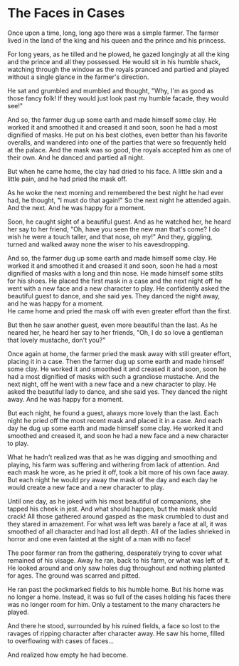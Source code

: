 # The Faces in Cases

Once upon a time, long, long ago there was a simple farmer. The farmer lived in the land of the king and his queen and the prince and his princess.

For long years, as he tilled and he plowed, he gazed longingly at all the king and the prince and all they possessed. He would sit in his humble shack, watching through the window as the royals pranced and partied and played without a single glance in the farmer's direction.

He sat and grumbled and mumbled and thought, "Why, I'm as good as those fancy folk\! If they would just look past my humble facade, they would see\!"

And so, the farmer dug up some earth and made himself some clay. He worked it and smoothed it and creased it and soon, soon he had a most dignified of masks. He put on his best clothes, even better than his favorite overalls, and wandered into one of the parties that were so frequently held at the palace. And the mask was so good, the royals accepted him as one of their own. And he danced and partied all night.

But when he came home, the clay had dried to his face. A little skin and a little pain, and he had pried the mask off.

As he woke the next morning and remembered the best night he had ever had, he thought, "I must do that again\!" So the next night he attended again. And the next. And he was happy for a moment.

Soon, he caught sight of a beautiful guest. And as he watched her, he heard her say to her friend, "Oh, have you seen the new man that's come? I do wish he were a touch taller, and that nose, oh my\!" And they, giggling, turned and walked away none the wiser to his eavesdropping.

And so, the farmer dug up some earth and made himself some clay. He worked it and smoothed it and creased it and soon, soon he had a most dignified of masks with a long and thin nose. He made himself some stilts for his shoes. He placed the first mask in a case and the next night off he went with a new face and a new character to play. He confidently asked the beautiful guest to dance, and she said yes. They danced the night away, and he was happy for a moment.  
He came home and pried the mask off with even greater effort than the first.

But then he saw another guest, even more beautiful than the last. As he neared her, he heard her say to her friends, "Oh, I do so love a gentleman that lovely mustache, don't you?"

Once again at home, the farmer pried the mask away with still greater effort, placing it in a case. Then the farmer dug up some earth and made himself some clay. He worked it and smoothed it and creased it and soon, soon he had a most dignified of masks with such a grandiose mustache. And the next night, off he went with a new face and a new character to play. He asked the beautiful lady to dance, and she said yes. They danced the night away. And he was happy for a moment.

But each night, he found a guest, always more lovely than the last. Each night he pried off the most recent mask and placed it in a case. And each day he dug up some earth and made himself some clay. He worked it and smoothed and creased it, and soon he had a new face and a new character to play.

What he hadn't realized was that as he was digging and smoothing and playing, his farm was suffering and withering from lack of attention. And each mask he wore, as he pried it off, took a bit more of his own face away. But each night he would pry away the mask of the day and each day he would create a new face and a new character to play.

Until one day, as he joked with his most beautiful of companions, she tapped his cheek in jest. And what should happen, but the mask should crack\! All those gathered around gasped as the mask crumbled to dust and they stared in amazement. For what was left was barely a face at all, it was smoothed of all character and had lost all depth. All of the ladies shrieked in horror and one even fainted at the sight of a man with no face\!

The poor farmer ran from the gathering, desperately trying to cover what remained of his visage. Away he ran, back to his farm, or what was left of it. He looked around and only saw holes dug throughout and nothing planted for ages. The ground was scarred and pitted.

He ran past the pockmarked fields to his humble home. But his home was no longer a home. Instead, it was so full of the cases holding his faces there was no longer room for him. Only a testament to the many characters he played.

And there he stood, surrounded by his ruined fields, a face so lost to the ravages of ripping character after character away. He saw his home, filled to overflowing with cases of faces...

And realized how empty he had become.

